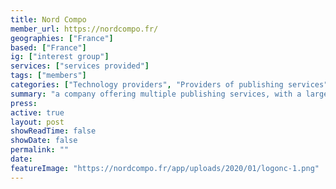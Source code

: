 ```yaml
---
title: Nord Compo
member_url: https://nordcompo.fr/
geographies: ["France"]
based: ["France"]
ig: ["interest group"] 
services: ["services provided"] 
tags: ["members"]
categories: ["Technology providers", "Providers of publishing services"]
summary: "a company offering multiple publishing services, with a large EPUB expertise. Nord Compo can develop custom Readium-based mobile reading applications, with LCP support."
press:
active: true
layout: post
showReadTime: false
showDate: false
permalink: ""
date: 
featureImage: "https://nordcompo.fr/app/uploads/2020/01/logonc-1.png"
---
```

